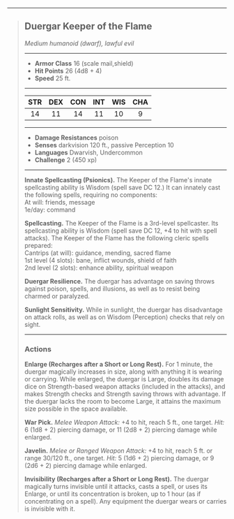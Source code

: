 ***
> ## Duergar Keeper of the Flame
> *Medium humanoid (dwarf), lawful evil*
> 
> ***
> 
> - **Armor Class** 16 (scale mail,shield)
> - **Hit Points** 26 (4d8 + 4)
> - **Speed** 25 ft.
> 
> ***
> 
> |STR|DEX|CON|INT|WIS|CHA|
> |:---:|:---:|:---:|:---:|:---:|:---:|
> |14|11|14|11|10|9|
> 
> ***
> 
> - **Damage Resistances** poison
> - **Senses** darkvision 120 ft., passive Perception 10
> - **Languages** Dwarvish, Undercommon
> - **Challenge** 2 (450 xp)
> 
> ***
> 
> **Innate Spellcasting (Psionics).** The Keeper of the Flame's innate spellcasting ability is Wisdom (spell save DC 12.) It can innately cast the following spells, requiring no components:  
> At will: friends, message  
> 1e/day: command
> 
> **Spellcasting.** The Keeper of the Flame is a 3rd-level spellcaster. Its spellcasting ability is Wisdom (spell save DC 12, +4 to hit with spell attacks). The Keeper of the Flame has the following cleric spells prepared:  
> Cantrips (at will): guidance, mending, sacred flame  
> 1st level (4 slots): bane, inflict wounds, shield of faith  
> 2nd level (2 slots): enhance ability, spiritual weapon
> 
> **Duergar Resilience.** The duergar has advantage on saving throws against poison, spells, and illusions, as well as to resist being charmed or paralyzed.
> 
> **Sunlight Sensitivity.** While in sunlight, the duergar has disadvantage on attack rolls, as well as on Wisdom (Perception) checks that rely on sight.
> 
> ***
> 
> ### Actions
> **Enlarge (Recharges after a Short or Long Rest).** For 1 minute, the duergar magically increases in size, along with anything it is wearing or carrying. While enlarged, the duergar is Large, doubles its damage dice on Strength-based weapon attacks (included in the attacks), and makes Strength checks and Strength saving throws with advantage. If the duergar lacks the room to become Large, it attains the maximum size possible in the space available.
> 
> **War Pick.** *Melee Weapon Attack:* +4 to hit, reach 5 ft., one target. *Hit:* 6 (1d8 + 2) piercing damage, or 11 (2d8 + 2) piercing damage while enlarged.
> 
> **Javelin.** *Melee or Ranged Weapon Attack:* +4 to hit, reach 5 ft. or range 30/120 ft., one target. *Hit:* 5 (1d6 + 2) piercing damage, or 9 (2d6 + 2) piercing damage while enlarged.
> 
> **Invisibility (Recharges after a Short or Long Rest).** The duergar magically turns invisible until it attacks, casts a spell, or uses its Enlarge, or until its concentration is broken, up to 1 hour (as if concentrating on a spell). Any equipment the duergar wears or carries is invisible with it.